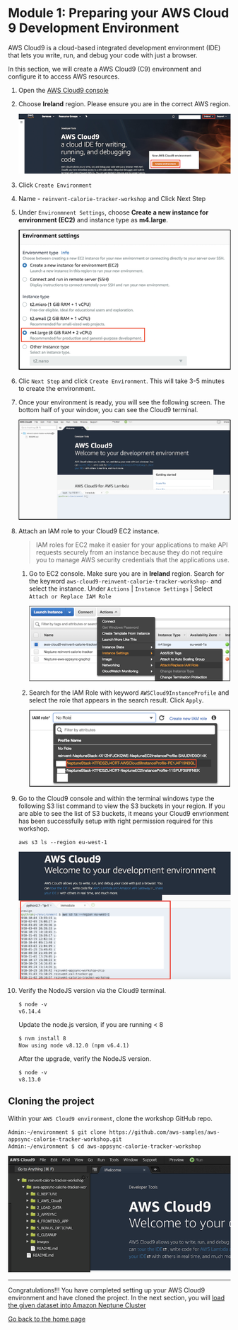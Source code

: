 # Module 1: Preparing your AWS Cloud 9 Development Environment

AWS Cloud9 is a cloud-based integrated development environment (IDE) that lets you write, run, and debug your code with just a browser. 

In this section, we will create a AWS Cloud9 (C9) environment and configure it to access AWS resources.

1. Open the [AWS Cloud9 console](https://console.aws.amazon.com/cloud9/)

2. Choose **Ireland** region. Please ensure you are in the correct AWS region.

  	![Cloud9 Env](../images/image_c9.png)

3. Click `Create Environment`

4. Name - `reinvent-calorie-tracker-workshop` and Click Next Step

5. Under `Environmnent Settings`, choose **Create a new instance for environment (EC2)** and instance type as **m4.large**.

  	![Cloud9 Instance](../images/image-c9-instance.png)

6. Clic `Next Step` and click `Create Environment`. This will take 3-5 minutes to create the environment.

7. Once your environment is ready, you will see the following screen. The bottom half of your window, you can see the Cloud9 terminal.

  	![Cloud9 Env](../images/image-c9-view.png)


8. Attach an IAM role to your Cloud9 EC2 instance.
	> IAM roles for EC2 make it easier for your applications to make API requests securely from an instance because they do not require you to manage AWS security credentials that the applications use.
	
    1. Go to EC2 console. Make sure you are in **Ireland** region. Search for the keyword `aws-cloud9-reinvent-calorie-tracker-workshop-` and select the instance. Under `Actions` | `Instance Settings` | Select `Attach or Replace IAM Role`

		![Cloud9 Env](../images/image-c9-ec2-instance.png)

    2. Search for the IAM Role with keyword `AWSCloud9InstanceProfile` and select the role that appears in the search result. Click `Apply`.

    	![Cloud9 Env](../images/image-c9-role.png)

9. Go to the Cloud9 console and within the terminal windows type the following S3 list command to view the S3 buckets in your region. If you are able to see the list of S3 buckets, it means your Cloud9 envrionment has been successfully setup with right permission required for this workshop.
	```
	aws s3 ls --region eu-west-1
	```

    ![Cloud9 Env](../images/image-c9-s3.png)

10. Verify the NodeJS version via the Cloud9 terminal.

	```
	$ node -v
	v6.14.4
	```

	Update the node.js version, if you are running < 8
	
	```
	$ nvm install 8
	Now using node v8.12.0 (npm v6.4.1)
	```

	After the upgrade, verify the NodeJS version.
	
	```
	$ node -v
	v8.13.0
	```

## Cloning the project

Within your `AWS Cloud9 environment`, clone the workshop GitHub repo.

```
Admin:~/environment $ git clone https://github.com/aws-samples/aws-appsync-calorie-tracker-workshop.git
Admin:~/environment $ cd aws-appsync-calorie-tracker-workshop
```

  ![Folder Structure](../images/image_c9_folder_structure.png)

---

Congratulations!!! You have completed setting up your AWS Cloud9 environment and have cloned the project. In the next section, you will [load the given dataset into Amazon Neptune Cluster](../2_LOAD_DATA/README.md)

[Go back to the home page](../README.md)
